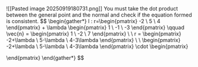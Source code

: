 ![[Pasted image 20250919180731.png]]
You must take the dot product between the general point and the normal and check if the equation formed is consistent. 
$$
\begin{gather*}
l : r=\begin{pmatrix}
-2 \\
5 \\
4
\end{pmatrix} + \lambda \begin{pmatrix}
1 \\
-1 \\
-3
\end{pmatrix} \qquad \vec{n} = \begin{pmatrix}
1 \\
-2 \\
7
\end{pmatrix} \\ \\
r = \begin{pmatrix}
-2+\lambda \\
5-\lambda \\
4-3\lambda
\end{pmatrix} \\ \\
\begin{pmatrix}
-2+\lambda \\
5-\lambda \\
4-3\lambda
\end{pmatrix} \cdot \begin{pmatrix}

\end{pmatrix}
\end{gather*}
$$
